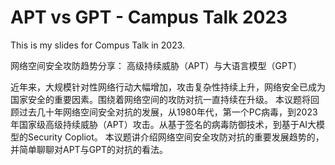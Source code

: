 # APT vs GPT - Campus Talk 2023



This is my slides for Compus Talk in 2023.

网络空间安全攻防趋势分享： 高级持续威胁（APT）与大语言模型（GPT）


近年来，大规模针对性网络行动大幅增加，攻击复杂性持续上升，网络安全已成为国家安全的重要因素。围绕着网络空间的攻防对抗一直持续在升级。
本议题将回顾过去几十年网络空间安全对抗的发展，从1980年代，第一个PC病毒，到2023年国家级高级持续威胁（APT）攻击。从基于签名的病毒防御技术，到基于AI大模型的Security Copliot。
本议题讲介绍网络空间安全攻防对抗的重要发展趋势的，并简单聊聊对APT与GPT的对抗的看法。
